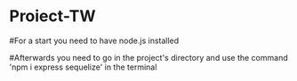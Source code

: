 # Proiect-TW

#For a start you need to have node.js installed

#Afterwards you need to go in the project's directory and use the command 'npm i express sequelize' in the terminal
